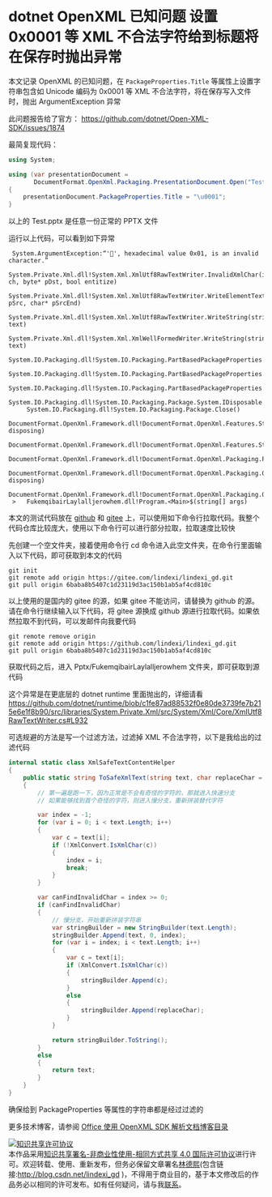 
# dotnet OpenXML 已知问题 设置 0x0001 等 XML 不合法字符给到标题将在保存时抛出异常

本文记录 OpenXML 的已知问题，在 `PackageProperties.Title` 等属性上设置字符串包含如 Unicode 编码为 0x0001 等 XML 不合法字符，将在保存写入文件时，抛出 ArgumentException 异常

<!--more-->


<!-- 发布 -->
<!-- 博客 -->

此问题报告给了官方： <https://github.com/dotnet/Open-XML-SDK/issues/1874>

最简复现代码：

```csharp
using System;

using (var presentationDocument =
       DocumentFormat.OpenXml.Packaging.PresentationDocument.Open("Test.pptx", true))
{
    presentationDocument.PackageProperties.Title = "\u0001";
}
```

以上的 Test.pptx 是任意一份正常的 PPTX 文件

运行以上代码，可以看到如下异常

```
 System.ArgumentException:“'', hexadecimal value 0x01, is an invalid character.”
  	 System.Private.Xml.dll!System.Xml.XmlUtf8RawTextWriter.InvalidXmlChar(int ch, byte* pDst, bool entitize)	
  	 System.Private.Xml.dll!System.Xml.XmlUtf8RawTextWriter.WriteElementTextBlock(char* pSrc, char* pSrcEnd)	
  	 System.Private.Xml.dll!System.Xml.XmlUtf8RawTextWriter.WriteString(string text)	
  	 System.Private.Xml.dll!System.Xml.XmlWellFormedWriter.WriteString(string text)	
  	 System.IO.Packaging.dll!System.IO.Packaging.PartBasedPackageProperties.SerializeDirtyProperties()	
  	 System.IO.Packaging.dll!System.IO.Packaging.PartBasedPackageProperties.Flush()	
  	 System.IO.Packaging.dll!System.IO.Packaging.PartBasedPackageProperties.Close()	
  	 System.IO.Packaging.dll!System.IO.Packaging.Package.System.IDisposable.Dispose()	
  	 System.IO.Packaging.dll!System.IO.Packaging.Package.Close()	
  	 DocumentFormat.OpenXml.Framework.dll!DocumentFormat.OpenXml.Features.StreamPackageFeature.Dispose(bool disposing)	
  	 DocumentFormat.OpenXml.Framework.dll!DocumentFormat.OpenXml.Features.StreamPackageFeature.Dispose()	
  	 DocumentFormat.OpenXml.Framework.dll!DocumentFormat.OpenXml.Packaging.PackageFeatureCollection.DocumentFormat.OpenXml.Features.IContainerDisposableFeature.Dispose()	
  	 DocumentFormat.OpenXml.Framework.dll!DocumentFormat.OpenXml.Packaging.OpenXmlPackage.Dispose(bool disposing)	
  	 DocumentFormat.OpenXml.Framework.dll!DocumentFormat.OpenXml.Packaging.OpenXmlPackage.Dispose()	
 >	 FukemqibairLaylalljerowhem.dll!Program.<Main>$(string[] args)
```

本文的测试代码放在 [github](https://github.com/lindexi/lindexi_gd/tree/6baba8b5407c1d23119d3ac150b1ab5af4cd810c/Pptx/FukemqibairLaylalljerowhem) 和 [gitee](https://gitee.com/lindexi/lindexi_gd/tree/6baba8b5407c1d23119d3ac150b1ab5af4cd810c/Pptx/FukemqibairLaylalljerowhem) 上，可以使用如下命令行拉取代码。我整个代码仓库比较庞大，使用以下命令行可以进行部分拉取，拉取速度比较快

先创建一个空文件夹，接着使用命令行 cd 命令进入此空文件夹，在命令行里面输入以下代码，即可获取到本文的代码

```
git init
git remote add origin https://gitee.com/lindexi/lindexi_gd.git
git pull origin 6baba8b5407c1d23119d3ac150b1ab5af4cd810c
```

以上使用的是国内的 gitee 的源，如果 gitee 不能访问，请替换为 github 的源。请在命令行继续输入以下代码，将 gitee 源换成 github 源进行拉取代码。如果依然拉取不到代码，可以发邮件向我要代码

```
git remote remove origin
git remote add origin https://github.com/lindexi/lindexi_gd.git
git pull origin 6baba8b5407c1d23119d3ac150b1ab5af4cd810c
```

获取代码之后，进入 Pptx/FukemqibairLaylalljerowhem 文件夹，即可获取到源代码

这个异常是在更底层的 dotnet runtime 里面抛出的，详细请看 <https://github.com/dotnet/runtime/blob/c1fe87ad88532f0e80de3739fe7b215e6e1f8b90/src/libraries/System.Private.Xml/src/System/Xml/Core/XmlUtf8RawTextWriter.cs#L932>

可选规避的方法是写一个过滤方法，过滤掉 XML 不合法字符，以下是我给出的过滤代码

```csharp
internal static class XmlSafeTextContentHelper
{
    public static string ToSafeXmlText(string text, char replaceChar = '_')
    {
        // 第一遍是跑一下，因为正常是不会有奇怪的字符的，那就进入快速分支
        // 如果能够找到首个奇怪的字符，则进入慢分支，重新拼装替代字符

        var index = -1;
        for (var i = 0; i < text.Length; i++)
        {
            var c = text[i];
            if (!XmlConvert.IsXmlChar(c))
            {
                index = i;
                break;
            }
        }

        var canFindInvalidChar = index >= 0;
        if (canFindInvalidChar)
        {
            // 慢分支，开始重新拼装字符串
            var stringBuilder = new StringBuilder(text.Length);
            stringBuilder.Append(text, 0, index);
            for (var i = index; i < text.Length; i++)
            {
                var c = text[i];
                if (XmlConvert.IsXmlChar(c))
                {
                    stringBuilder.Append(c);
                }
                else
                {
                    stringBuilder.Append(replaceChar);
                }
            }

            return stringBuilder.ToString();
        }
        else
        {
            return text;
        }
    }
}
```

确保给到 PackageProperties 等属性的字符串都是经过过滤的

更多技术博客，请参阅 [Office 使用 OpenXML SDK 解析文档博客目录](https://blog.lindexi.com/post/Office-%E4%BD%BF%E7%94%A8-OpenXML-SDK-%E8%A7%A3%E6%9E%90%E6%96%87%E6%A1%A3%E5%8D%9A%E5%AE%A2%E7%9B%AE%E5%BD%95.html )

<!-- 

Setting `PackageProperties.Title` with 0x0001 Unicode Characters in OpenXML Results in an Error


When attempting to configure the `PackageProperties.Title` attribute of a `PresentationDocument` within OpenXML, inserting a string containing the Unicode character `\u0001` (often known as a soft hyphen) generates an `ArgumentException`. This occurs despite the presence of other valid properties.

```csharp
using System;

using (var presentationDocument =
       DocumentFormat.OpenXml.Packaging.PresentationDocument.Open("Test.pptx", true))
{
    presentationDocument.PackageProperties.Title = "\u0001";
}
```

```
 System.ArgumentException:“'', hexadecimal value 0x01, is an invalid character.”
  	 System.Private.Xml.dll!System.Xml.XmlUtf8RawTextWriter.InvalidXmlChar(int ch, byte* pDst, bool entitize)	
  	 System.Private.Xml.dll!System.Xml.XmlUtf8RawTextWriter.WriteElementTextBlock(char* pSrc, char* pSrcEnd)	
  	 System.Private.Xml.dll!System.Xml.XmlUtf8RawTextWriter.WriteString(string text)	
  	 System.Private.Xml.dll!System.Xml.XmlWellFormedWriter.WriteString(string text)	
  	 System.IO.Packaging.dll!System.IO.Packaging.PartBasedPackageProperties.SerializeDirtyProperties()	
  	 System.IO.Packaging.dll!System.IO.Packaging.PartBasedPackageProperties.Flush()	
  	 System.IO.Packaging.dll!System.IO.Packaging.PartBasedPackageProperties.Close()	
  	 System.IO.Packaging.dll!System.IO.Packaging.Package.System.IDisposable.Dispose()	
  	 System.IO.Packaging.dll!System.IO.Packaging.Package.Close()	
  	 DocumentFormat.OpenXml.Framework.dll!DocumentFormat.OpenXml.Features.StreamPackageFeature.Dispose(bool disposing)	
  	 DocumentFormat.OpenXml.Framework.dll!DocumentFormat.OpenXml.Features.StreamPackageFeature.Dispose()	
  	 DocumentFormat.OpenXml.Framework.dll!DocumentFormat.OpenXml.Packaging.PackageFeatureCollection.DocumentFormat.OpenXml.Features.IContainerDisposableFeature.Dispose()	
  	 DocumentFormat.OpenXml.Framework.dll!DocumentFormat.OpenXml.Packaging.OpenXmlPackage.Dispose(bool disposing)	
  	 DocumentFormat.OpenXml.Framework.dll!DocumentFormat.OpenXml.Packaging.OpenXmlPackage.Dispose()	
 >	 FukemqibairLaylalljerowhem.dll!Program.<Main>$(string[] args)
```

https://github.com/lindexi/lindexi_gd/tree/6baba8b5407c1d23119d3ac150b1ab5af4cd810c/Pptx/FukemqibairLaylalljerowhem
 -->




<a rel="license" href="http://creativecommons.org/licenses/by-nc-sa/4.0/"><img alt="知识共享许可协议" style="border-width:0" src="https://licensebuttons.net/l/by-nc-sa/4.0/88x31.png" /></a><br />本作品采用<a rel="license" href="http://creativecommons.org/licenses/by-nc-sa/4.0/">知识共享署名-非商业性使用-相同方式共享 4.0 国际许可协议</a>进行许可。欢迎转载、使用、重新发布，但务必保留文章署名[林德熙](http://blog.csdn.net/lindexi_gd)(包含链接:http://blog.csdn.net/lindexi_gd )，不得用于商业目的，基于本文修改后的作品务必以相同的许可发布。如有任何疑问，请与我[联系](mailto:lindexi_gd@163.com)。